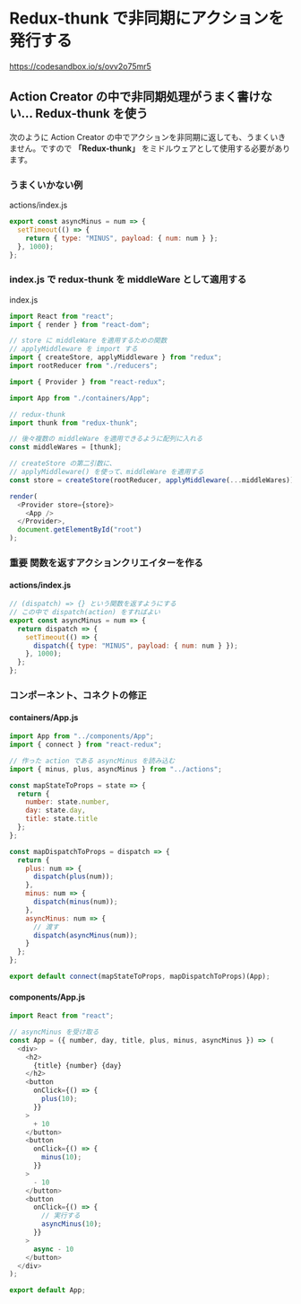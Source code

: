 # Redux-thunk で非同期にアクションを発行する

https://codesandbox.io/s/ovv2o75mr5

## Action Creator の中で非同期処理がうまく書けない… Redux-thunk を使う

次のように Action Creator の中でアクションを非同期に返しても、うまくいきません。ですので **「Redux-thunk」** をミドルウェアとして使用する必要があります。


### うまくいかない例

actions/index.js

```js
export const asyncMinus = num => {
  setTimeout(() => {
    return { type: "MINUS", payload: { num: num } };
  }, 1000);
};
```

### index.js で redux-thunk を middleWare として適用する

index.js

```js
import React from "react";
import { render } from "react-dom";

// store に middleWare を適用するための関数
// applyMiddleware を import する
import { createStore, applyMiddleware } from "redux";
import rootReducer from "./reducers";

import { Provider } from "react-redux";

import App from "./containers/App";

// redux-thunk
import thunk from "redux-thunk";

// 後々複数の middleWare を適用できるように配列に入れる
const middleWares = [thunk];

// createStore の第二引数に、
// applyMiddleware() を使って、middleWare を適用する
const store = createStore(rootReducer, applyMiddleware(...middleWares));

render(
  <Provider store={store}>
    <App />
  </Provider>,
  document.getElementById("root")
);

```

### 重要 関数を返すアクションクリエイターを作る

#### actions/index.js

```js
// (dispatch) => {} という関数を返すようにする
// この中で dispatch(action) をすればよい
export const asyncMinus = num => {
  return dispatch => {
    setTimeout(() => {
      dispatch({ type: "MINUS", payload: { num: num } });
    }, 1000);
  };
};

```

### コンポーネント、コネクトの修正

#### containers/App.js

```js
import App from "../components/App";
import { connect } from "react-redux";

// 作った action である asyncMinus を読み込む
import { minus, plus, asyncMinus } from "../actions";

const mapStateToProps = state => {
  return {
    number: state.number,
    day: state.day,
    title: state.title
  };
};

const mapDispatchToProps = dispatch => {
  return {
    plus: num => {
      dispatch(plus(num));
    },
    minus: num => {
      dispatch(minus(num));
    },
    asyncMinus: num => {
      // 渡す
      dispatch(asyncMinus(num));
    }
  };
};

export default connect(mapStateToProps, mapDispatchToProps)(App);

```

#### components/App.js

```js
import React from "react";

// asyncMinus を受け取る
const App = ({ number, day, title, plus, minus, asyncMinus }) => (
  <div>
    <h2>
      {title} {number} {day}
    </h2>
    <button
      onClick={() => {
        plus(10);
      }}
    >
      + 10
    </button>
    <button
      onClick={() => {
        minus(10);
      }}
    >
      - 10
    </button>
    <button
      onClick={() => {
        // 実行する
        asyncMinus(10);
      }}
    >
      async - 10
    </button>
  </div>
);

export default App;

```